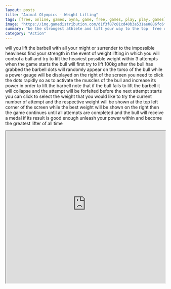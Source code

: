 ```yaml
---
layout: posts
title: "Animal Olympics - Weight Lifting"
tags: [free, online, games, oyna, game, free, games, play, play, games]
image: "https://img.gamedistribution.com/d1f3f87c81cd40b3a531ae0886fc6fba.jpg"
summary: "be the strongest athlete and lift your way to the top  free online games oyna game free games play play games"
category: "Action"
---
```


will you lift the barbell with all your might or surrender to the impossible heaviness find your strength in the event of weight lifting in which you will control a bull and try to lift the heaviest possible weight within 3 attempts when the game starts the bull will first try to lift 100kg after the bull has grabbed the barbell dots will randomly appear on the torso of the bull while a power gauge will be displayed on the right of the screen you need to click the dots rapidly so as to activate the muscles of the bull and increase its power in order to lift the barbell note that if the bull fails to lift the barbell it will collapse and the attempt will be forfeited before the next attempt starts you can click to select the weight that you would like to try the current number of attempt and the respective weight will be shown at the top left corner of the screen while the best weight will be shown on the right then the game continues until all attempts are completed and the bull will receive a medal if its result is good enough unleash your power within and become the greatest lifter of all time

<iframe width="100%" height="480px;" src="https://html5.gamedistribution.com/d1f3f87c81cd40b3a531ae0886fc6fba/"></iframe>